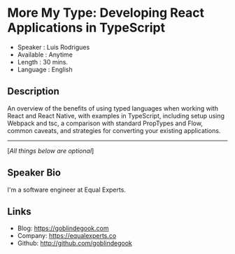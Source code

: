 More My Type: Developing React Applications in TypeScript
=========================================================

* Speaker   : Luis Rodrigues
* Available : Anytime 
* Length    : 30 mins.
* Language  : English

Description
-----------

An overview of the benefits of using typed languages when working with React and React Native, with examples in TypeScript, including setup using Webpack and tsc, a comparison with standard PropTypes and Flow, common caveats, and strategies for converting your existing applications. 

---------------
[*All things below are optional*]

Speaker Bio
-----------

I'm a software engineer at Equal Experts.

Links
-----

* Blog: https://goblindegook.com
* Company: https://equalexperts.co
* Github: http://github.com/goblindegook
